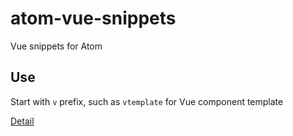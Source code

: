 # atom-vue-snippets

Vue snippets for Atom

## Use
Start with `v` prefix, such as `vtemplate` for Vue component template

[Detail](./snippets/snippets.cson)

